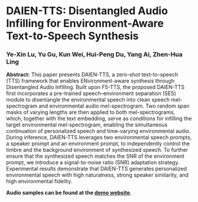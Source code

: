 # DAIEN-TTS: Disentangled Audio Infilling for Environment-Aware Text-to-Speech Synthesis
### Ye-Xin Lu, Yu Gu, Kun Wei, Hui-Peng Du, Yang Ai, Zhen-Hua Ling

**Abstract:** 
This paper presents DAIEN-TTS, a zero-shot text-to-speech (TTS) framework that enables ENvironment-aware synthesis through Disentangled Audio Infilling. 
Built upon F5-TTS, the proposed DAIEN-TTS first incorporates a pre-trained speech–environment separation (SES) module to disentangle the environmental speech into clean speech mel-spectrogram and environmental audio mel-spectrogram.
Two random span masks of varying lengths are then applied to both mel-spectrograms, which, together with the text embedding, serve as conditions for infilling the target environmental mel-spectrogram, enabling the simultaneous continuation of personalized speech and time-varying environmental audio. 
During inference, DAIEN-TTS leverages two environmental speech prompts, a speaker prompt and an environment prompt, to independently control the timbre and the background environment of synthesized speech.
To further ensure that the synthesized speech matches the SNR of the environment prompt, we introduce a signal-to-noise ratio (SNR) adaptation strategy.
Experimental results demonstrate that DAIEN-TTS generates personalized environmental speech with high naturalness, strong speaker similarity, and high environmental fidelity.

**Audio samples can be found at the  [demo website](http://yxlu-0102.github.io/DAIEN-TTS).**
